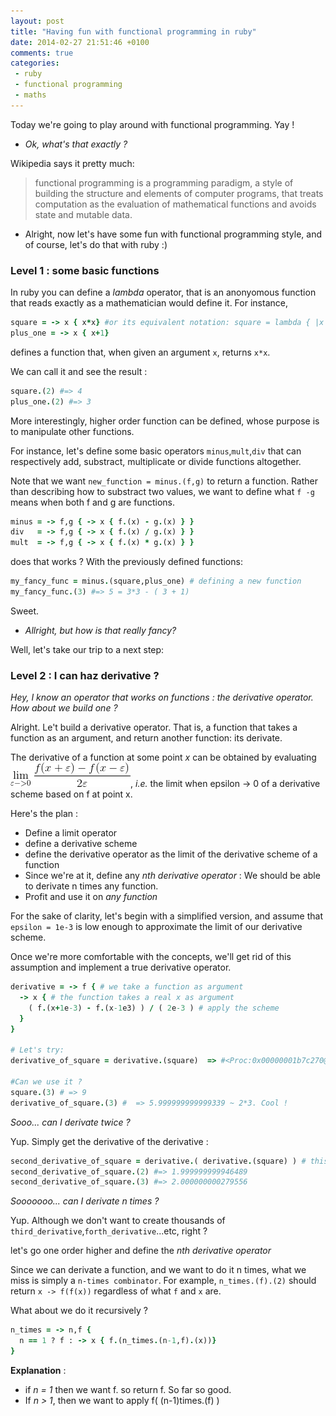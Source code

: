 ```yaml
---
layout: post
title: "Having fun with functional programming in ruby"
date: 2014-02-27 21:51:46 +0100
comments: true
categories: 
 - ruby
 - functional programming
 - maths
---
```


Today we're going to play around with functional programming. Yay !

- _Ok, what's that exactly ?_

Wikipedia says it pretty much: 
> functional programming is a programming paradigm, a style of building the structure and elements of computer programs, that treats computation as the evaluation of mathematical functions and avoids state and mutable data. 

- Alright, now let's have some fun with functional programming style, and of course, let's do that with ruby :)

### Level 1 : some basic functions 
In ruby you can define a _lambda_ operator, that is an anonyomous function that reads exactly as a mathematician would define it. For instance, 
```ruby 
square = -> x { x*x} #or its equivalent notation: square = lambda { |x| x*x }
plus_one = -> x { x+1}
```
defines a function that, when given an argument `x`, returns `x*x`.

We can call it and see the result : 
```ruby
square.(2) #=> 4
plus_one.(2) #=> 3
```

More interestingly, higher order function can be defined, whose purpose is to manipulate other functions.

For instance, let's define some basic operators `minus`,`mult`,`div` that can respectively add, substract, multiplicate or divide functions altogether. 

Note that we want `new_function = minus.(f,g)` to return a function. 
Rather than describing how to substract two values, we want to define what `f -g` means when both f and g are functions.


```ruby
minus = -> f,g { -> x { f.(x) - g.(x) } }
div   = -> f,g { -> x { f.(x) / g.(x) } }
mult  = -> f,g { -> x { f.(x) * g.(x) } }
```

does that works ? With the previously defined functions:

```ruby
my_fancy_func = minus.(square,plus_one) # defining a new function
my_fancy_func.(3) #=> 5 = 3*3 - ( 3 + 1)
```

Sweet.

- _Allright, but how is that really fancy?_

Well, let's take our trip to a next step: 

### Level 2 : I can haz derivative ?

_Hey, I know an operator that works on functions : the derivative operator. How about we build one ?_

Alright. Le't build a derivative operator. That is, a function that takes a function as an argument, and return another function: its derivate.

The derivative of a function at some point _x_ can be obtained by evaluating
![derivative](/images/derivative.gif), _i.e._ the limit when epsilon -> 0 of a derivative scheme based on f at point x.

Here's the plan : 

- Define a limit operator
- define a derivative scheme
- define the derivative operator as the limit of the derivative scheme of a function
- Since we're at it, define any _nth derivative operator_ : We should be able to derivate n times any function.
- Profit and use it on _any function_ 

For the sake of clarity, let's begin with a simplified version, and assume that `epsilon = 1e-3` is low enough to approximate the limit of our derivative scheme.

Once we're more comfortable with the concepts, we'll get rid of this assumption and implement a true derivative operator.

```ruby
derivative = -> f { # we take a function as argument
  -> x { # the function takes a real x as argument
    ( f.(x+1e-3) - f.(x-1e3) ) / ( 2e-3 ) # apply the scheme
  }
}

# Let's try:
derivative_of_square = derivative.(square)  => #<Proc:0x00000001b7c270@(irb):24 (lambda)> . Yay, a new function ! 

#Can we use it ? 
square.(3) # => 9
derivative_of_square.(3) #  => 5.999999999999339 ~ 2*3. Cool !
```

_Sooo... can I derivate twice ?_

Yup. Simply get the derivative of the derivative : 
```ruby
second_derivative_of_square = derivative.( derivative.(square) ) # this should be a constant function that return 2
second_derivative_of_square.(2) #=> 1.999999999946489
second_derivative_of_square.(3) #=> 2.000000000279556
```

_Sooooooo... can I derivate n times ?_

Yup. Although we don't want to create thousands of `third_derivative`,`forth_derivative`...etc, right ? 

let's go one order higher and define the _nth derivative operator_

Since we can derivate a function, and we want to do it n times, what we miss is simply a `n-times combinator`. For example, `n_times.(f).(2)` should return `x -> f(f(x))` regardless of what `f` and `x` are.

What about we do it recursively ? 
```ruby
n_times = -> n,f {
  n == 1 ? f : -> x { f.(n_times.(n-1,f).(x))}
}
```

**Explanation** : 

- if _n = 1_ then we want f. so return f. So far so good.
- If _n > 1_, then we want to apply f( (n-1)times.(f) )
